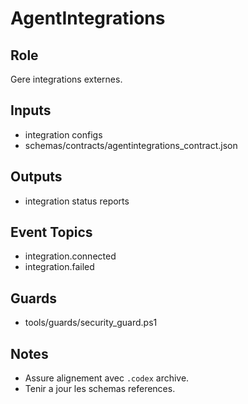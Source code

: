 # AgentIntegrations

## Role
Gere integrations externes.

## Inputs
- integration configs
- schemas/contracts/agentintegrations_contract.json

## Outputs
- integration status reports

## Event Topics
- integration.connected
- integration.failed

## Guards
- tools/guards/security_guard.ps1

## Notes
- Assure alignement avec `.codex` archive.
- Tenir a jour les schemas references.
